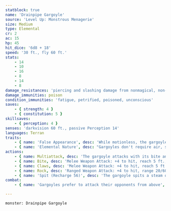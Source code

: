 ```yaml
---
statblock: true
name: 'Drainpipe Gargoyle'
source: 'Level Up: Monstrous Menagerie'
size: Medium
type: Elemental
cr: 2
ac: 15
hp: 45
hit_dice: '6d8 + 18'
speed: '30 ft., fly 60 ft.'
stats:
    - 14
    - 10
    - 16
    - 8
    - 14
    - 8
damage_resistances: 'piercing and slashing damage from nonmagical, non-adamantine weapons'
damage_immunities: poison
condition_immunities: 'fatigue, petrified, poisoned, unconscious'
saves:
    - { strength: 4 }
    - { constitution: 5 }
skillsaves:
    - { perception: 4 }
senses: 'darkvision 60 ft., passive Perception 14'
languages: Terran
traits:
    - { name: 'False Appearance', desc: 'While motionless, the gargoyle is indistinguishable from a normal statue.' }
    - { name: 'Elemental Nature', desc: "Gargoyles don't require air, sustenance, or sleep." }
actions:
    - { name: Multiattack, desc: 'The gargoyle attacks with its bite and its claws.' }
    - { name: Bite, desc: 'Melee Weapon Attack: +4 to hit, reach 5 ft., one target. Hit: 5 (1d6 + 2) piercing damage.' }
    - { name: Claws, desc: 'Melee Weapon Attack: +4 to hit, reach 5 ft., one target. Hit: 5 (1d6 + 2) slashing damage, or 9 (2d6 + 2) slashing damage if the gargoyle started its turn at least 20 feet above the target.' }
    - { name: Rock, desc: 'Ranged Weapon Attack: +4 to hit, range 20/60 ft., one target. Hit: 9 (2d6 + 2) bludgeoning damage.' }
    - { name: 'Spit (Recharge 56)', desc: 'The gargoyle spits a steam of water 5 feet wide and 30 feet long. Each creature in the area makes a DC 12 Strength saving throw, taking 10 (3d6) bludgeoning damage and being pushed up to 15 feet from the gargoyle on a failure. On a success, a creature takes half damage.' }
combat:
    - { name: 'Gargoyles prefer to attack their opponents from above', desc: 'If space allows, they dive towards a foe, dealing extra claw damage, and then fly back up on the same turn. They accept opportunity attacks in order to gain height on their opponent, especially when fighting a creature with a nonmagical bladed weapon.' }

---
```

```statblock
monster: Drainpipe Gargoyle
```
